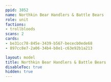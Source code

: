 ```yaml
---
ppid: 3852
name: Northkin Bear Handlers & Battle Bears
role: unit
factions:
- trollbloods
scans: 2
cards:
- be31cc78-845e-3439-b567-bececb0ede68
- 897cc8e7-2a06-34b4-b8e1-c63e92b1a213

layout: model
title: Northkin Bear Handlers & Battle Bears
disableToc: true
hidden: true
---
```

